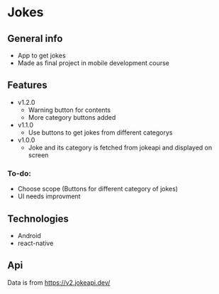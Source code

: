# Jokes



## General info
* App to get jokes
* Made as final project in mobile development course
	
## Features
* v1.2.0
	* Warning button for contents
	* More category buttons added
* v1.1.0
	* Use buttons to get jokes from different categorys
* v1.0.0
	* Joke and its category is fetched from jokeapi and displayed on screen
### To-do:
 * Choose scope (Buttons for different category of jokes)
 * UI needs improvment

  
## Technologies
* Android
* react-native

## Api
Data is from https://v2.jokeapi.dev/
